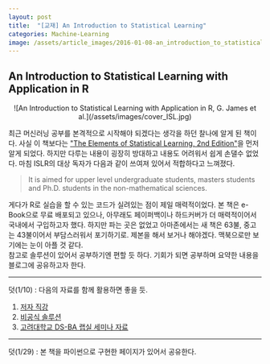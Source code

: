 ```yaml
---
layout: post
title:  "[교재] An Introduction to Statistical Learning"
categories: Machine-Learning
image: /assets/article_images/2016-01-08-an_introduction_to_statistical_learning/MLseries.png
---
```

## An Introduction to Statistical Learning with Application in R
<center> ![An Introduction to Statistical Learning with Application in R, G. James et al.](/assets/images/cover_ISL.jpg)</center>

최근 머신러닝 공부를 본격적으로 시작해야 되겠다는 생각을 하던 찰나에 알게 된 책이다. 사실 이 책보다는 ["The Elements of Statistical Learning, 2nd Edition"](http://statweb.stanford.edu/~tibs/ElemStatLearn/)을 먼저 알게 되었다. 하지만 다루는 내용이 굉장히 방대하고 내용도 어려워서 쉽게 손댈수 없었다. 마침 ISLR의 대상 독자가 다음과 같이 쓰여져 있어서 적합하다고 느껴졌다.  

>  It is aimed for upper level undergraduate students, masters students and Ph.D. students in the non-mathematical sciences.

게다가 R로 실습을 할 수 있는 코드가 실려있는 점이 제일 매력적이었다. 본 책은 e-Book으로 무료 배포되고 있으나, 아무래도 페이퍼백이나 하드커버가 더 매력적이어서 국내에서 구입하고자 했다. 하지만 파는 곳은 없었고 아마존에서는 새 책은 63불, 중고는 43불이어서 부담스러워서 포기하기로. 제본을 해서 보거나 해야겠다. 맥북으로만 보기에는 눈이 아플 것 같다.  
참고로 솔루션이 있어서 공부하기엔 편할 듯 하다. 기회가 되면 공부하며 요약한 내용을 블로그에 공유하고자 한다.



* * *

덧(1/10) : 다음의 자료를 함께 활용하면 좋을 듯.  
1. [저자 직강](http://www.r-bloggers.com/in-depth-introduction-to-machine-learning-in-15-hours-of-expert-videos/)  
2. [비공식 솔루션](http://blog.princehonest.com/stat-learning/)  
3. [고려대학교 DS-BA 랩실 세미나 자료](http://dsba.korea.ac.kr/wp/?page_id=167)

* * *
덧(1/29) : 본 책을 파이썬으로 구현한 페이지가 있어서 공유한다.
[](https://github.com/JWarmenhoven/ISLR-python)